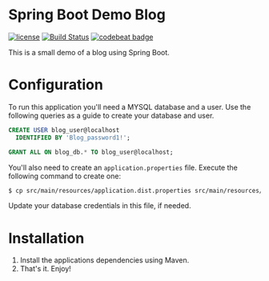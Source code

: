 # Spring Boot Demo Blog

[![license](https://img.shields.io/github/license/mashape/apistatus.svg?maxAge=2592000)](LICENSE)
[![Build Status](https://travis-ci.org/MontealegreLuis/spring-blog.svg?branch=master)](https://travis-ci.org/MontealegreLuis/spring-blog)
[![codebeat badge](https://codebeat.co/badges/cb353c07-f5f0-4862-a7f1-419008e1c40b)](https://codebeat.co/projects/github-com-montealegreluis-spring-blog-master)

This is a small demo of a blog using Spring Boot.

# Configuration

To run this application you'll need a MYSQL database and a user. Use the following queries as a 
guide to create your database and user.

```sql
CREATE USER blog_user@localhost
  IDENTIFIED BY 'Blog_password1!';

GRANT ALL ON blog_db.* TO blog_user@localhost;
```

You'll also need to create an `application.properties` file. Execute the following command to create
one:

```bash
$ cp src/main/resources/application.dist.properties src/main/resources/application.properties
```

Update your database credentials in this file, if needed.

# Installation

1. Install the applications dependencies using Maven.
1. That's it. Enjoy!
